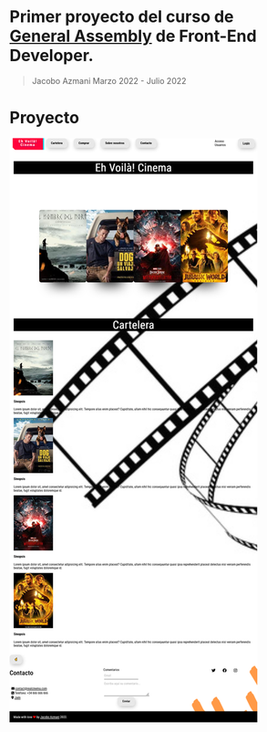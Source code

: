 # Primer proyecto del curso de [General Assembly](https://generalassemb.ly/) de Front-End Developer.

> Jacobo Azmani
> Marzo 2022 - Julio 2022

# Proyecto

![](./assets/images/caratula.png)
